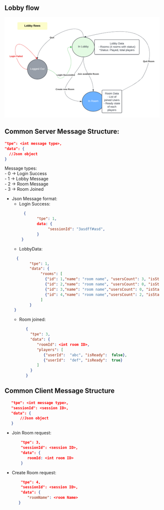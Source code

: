 ## Lobby flow
![Lobby Flow](lobby-flow.png)
## Common Server Message Structure:
   ```json
   "tpe": <int message type>,
   "data": {
     //Json object
   }
   ```
   Message types: <br/>
    - 0 -> Login Success <br/>
    - 1 -> Lobby Message <br/>
    - 2 -> Room Message <br/>
    - 3 -> Room Joined

- Json Message format:
  + Login Success:
      ```json
        {
              "tpe": 1,
              data: {
                   "sessionId": "3asdff#asd",
              }
       }
  + LobbyData: 
  ```json
    {
          "tpe": 1,
          "data": {
               "rooms": [
                 {"id": 1,"name": "room name", "usersCount": 3, "isStarted": false},
                 {"id": 2,"name": "room name", "usersCount": 0, "isStarted": false},
                 {"id": 3,"name": "room name","usersCount": 0, "isStarted": false},
                 {"id": 4,"name": "room name","usersCount": 2, "isStarted": false}
               ]
          }
   }
  ```
  + Room joined:
    ```json
       {
         "tpe": 3,
         "data": {
            "roomId": <int room ID>,
            "players": [
               {"userId":  "abc", "isReady":  false},
               {"userId":  "def", "isReady":  true}
            ]
         }
       }
    ```
## Common Client Message Structure
   ```json
      "tpe": <int message type>,
      "sessionId": <session ID>,
      "data": {
          //Json object
      }
   ```
   - Join Room request:
     ```json
         "tpe": 3,
         "sessionId": <session ID>,
         "data": {
            roomId: <int room ID>
         }
     ```

   - Create Room request:
      ```json
          "tpe": 4,
          "sessionId": <session ID>,
          "data": {
             "roomName": <room Name>
         }
      ```
   
